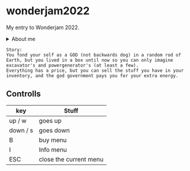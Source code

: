 # wonderjam2022
My entry to Wonderjam 2022.

<details>
<summary>About me</summary>

[My website](https://bendi.cf/)

<p>I'm a very cool software developer... yeah</p>
</details>



```
Story:
You fond your self as a GOD (not backwards dog) in a random rod of Earth, but you lived in a box until now so you can only imagine excavator's and powergenerator's (at least a few).
Everything has a price, but you can sell the stuff you have in your inventory, and the god government pays you for your extra energy.
```




## Controlls

|    key   |         Stuff          |
|----------|------------------------|
|   up / w | goes up                |
| down / s | goes down              |
|        B | buy menu               |
|        I | Info menu              |
|      ESC | close the current menu |
